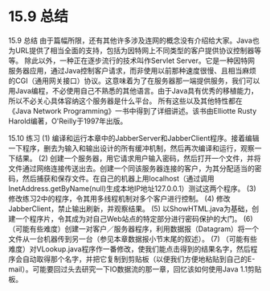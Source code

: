 # 15.9 总结


15.9 总结
由于篇幅所限，还有其他许多涉及连网的概念没有介绍给大家。Java也为URL提供了相当全面的支持，包括为因特网上不同类型的客户提供协议控制器等等。
除此以外，一种正在逐步流行的技术叫作Servlet Server。它是一种因特网服务器应用，通过Java控制客户请求，而非使用以前那种速度很慢、且相当麻烦的CGI（通用网关接口）协议。这意味着为了在服务器那一端提供服务，我们可以用Java编程，不必使用自己不熟悉的其他语言。由于Java具有优秀的移植能力，所以不必关心具体容纳这个服务器是什么平台。
所有这些以及其他特性都在《Java Network Programming》一书中得到了详细讲述。该书由Elliotte Rusty Harold编著，O'Reilly于1997年出版。

15.10 练习
(1) 编译和运行本章中的JabberServer和JabberClient程序。接着编辑一下程序，删去为输入和输出设计的所有缓冲机制，然后再次编译和运行，观察一下结果。
(2) 创建一个服务器，用它请求用户输入密码，然后打开一个文件，并将文件通过网络连接传送出去。创建一个同该服务器连接的客户，为其分配适当的密码，然后捕获和保存文件。在自己的机器上用localhost（通过调用InetAddress.getByName(null)生成本地IP地址127.0.0.1）测试这两个程序。
(3) 修改练习2中的程序，令其用多线程机制对多个客户进行控制。
(4) 修改JabberClient，禁止输出刷新，并观察结果。
(5) 以ShowHTML.java为基础，创建一个程序片，令其成为对自己Web站点的特定部分进行密码保护的大门。
(6) （可能有些难度）创建一对客户／服务器程序，利用数据报（Datagram）将一个文件从一台机器传到另一台（参见本章数据报小节末尾的叙述）。
(7) （可能有些难度）对VLookup.java程序作一番修改，使我们能点击得到的结果名字，然后程序会自动取得那个名字，并把它复制到剪贴板（以便我们方便地粘贴到自己的E-mail）。可能要回过头去研究一下IO数据流的那一章，回忆该如何使用Java 1.1剪贴板。